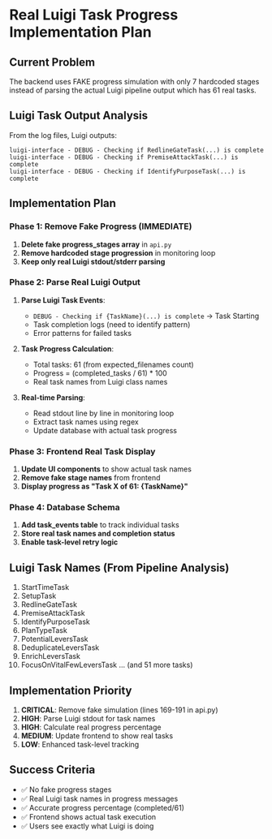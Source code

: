 # Real Luigi Task Progress Implementation Plan

## Current Problem
The backend uses FAKE progress simulation with only 7 hardcoded stages instead of parsing the actual Luigi pipeline output which has 61 real tasks.

## Luigi Task Output Analysis
From the log files, Luigi outputs:
```
luigi-interface - DEBUG - Checking if RedlineGateTask(...) is complete
luigi-interface - DEBUG - Checking if PremiseAttackTask(...) is complete
luigi-interface - DEBUG - Checking if IdentifyPurposeTask(...) is complete
```

## Implementation Plan

### Phase 1: Remove Fake Progress (IMMEDIATE)
1. **Delete fake progress_stages array** in `api.py`
2. **Remove hardcoded stage progression** in monitoring loop
3. **Keep only real Luigi stdout/stderr parsing**

### Phase 2: Parse Real Luigi Output
1. **Parse Luigi Task Events**:
   - `DEBUG - Checking if {TaskName}(...) is complete` → Task Starting
   - Task completion logs (need to identify pattern)
   - Error patterns for failed tasks

2. **Task Progress Calculation**:
   - Total tasks: 61 (from expected_filenames count)
   - Progress = (completed_tasks / 61) * 100
   - Real task names from Luigi class names

3. **Real-time Parsing**:
   - Read stdout line by line in monitoring loop
   - Extract task names using regex
   - Update database with actual task progress

### Phase 3: Frontend Real Task Display
1. **Update UI components** to show actual task names
2. **Remove fake stage names** from frontend
3. **Display progress as "Task X of 61: {TaskName}"**

### Phase 4: Database Schema
1. **Add task_events table** to track individual tasks
2. **Store real task names and completion status**
3. **Enable task-level retry logic**

## Luigi Task Names (From Pipeline Analysis)
1. StartTimeTask
2. SetupTask
3. RedlineGateTask
4. PremiseAttackTask
5. IdentifyPurposeTask
6. PlanTypeTask
7. PotentialLeversTask
8. DeduplicateLeversTask
9. EnrichLeversTask
10. FocusOnVitalFewLeversTask
... (and 51 more tasks)

## Implementation Priority
1. **CRITICAL**: Remove fake simulation (lines 169-191 in api.py)
2. **HIGH**: Parse Luigi stdout for task names
3. **HIGH**: Calculate real progress percentage
4. **MEDIUM**: Update frontend to show real tasks
5. **LOW**: Enhanced task-level tracking

## Success Criteria
- ✅ No fake progress stages
- ✅ Real Luigi task names in progress messages
- ✅ Accurate progress percentage (completed/61)
- ✅ Frontend shows actual task execution
- ✅ Users see exactly what Luigi is doing